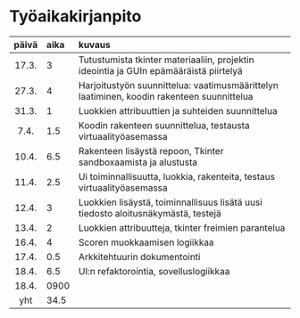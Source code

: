 # Työaikakirjanpito

| päivä | aika | kuvaus  |
| :----:|:-----| :-----|
| 17.3. | 3    | Tutustumista tkinter materiaaliin, projektin ideointia ja GUIn epämääräistä piirtelyä |
| 27.3. | 4    | Harjoitustyön suunnittelua: vaatimusmäärittelyn laatiminen, koodin rakenteen suunnittelua |
| 31.3. | 1    | Luokkien attribuuttien ja suhteiden suunnittelua |
| 7.4.  | 1.5  | Koodin rakenteen suunnittelua, testausta virtuaalityöasemassa |
| 10.4. | 6.5  | Rakenteen lisäystä repoon, Tkinter sandboxaamista ja alustusta|
| 11.4. | 2.5  | Ui toiminnallisuutta, luokkia, rakenteita, testaus virtuaalityöasemassa |
| 12.4. | 3 | Luokkien lisäystä, toiminnallisuus lisätä uusi tiedosto aloitusnäkymästä, testejä |
| 13.4. | 2 | Luokkien attribuutteja, tkinter freimien parantelua |
| 16.4. | 4 | Scoren muokkaamisen logiikkaa |
| 17.4. | 0.5 | Arkkitehtuurin dokumentointi |
| 18.4. | 6.5 | UI:n refaktorointia, sovelluslogiikkaa |
| 18.4. | 0900 |  |
| yht   | 34.5   | | 

